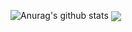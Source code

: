 ![Anurag's github stats](https://github-readme-stats.vercel.app/api?username=rfrob30&show_icons=true&theme=radical&count_private=true&include_all_commits=true)
<a href="https://github.com/anuraghazra/github-readme-stats">
  <img align="center" src="https://github-readme-stats.vercel.app/api/pin/?username=rfrob30&show_icons=true&theme=radical&count_private=true&include_all_commits=true" />
</a>
